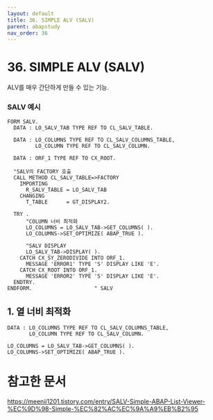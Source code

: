 ```yaml
---
layout: default
title: 36. SIMPLE ALV (SALV)
parent: abapstudy
nav_order: 36
---
```


# 36. SIMPLE ALV (SALV)

ALV를 매우 간단하게 만들 수 있는 기능.

### SALV 예시

```abap
FORM SALV.
  DATA : LO_SALV_TAB TYPE REF TO CL_SALV_TABLE.

  DATA : LO_COLUMNS TYPE REF TO CL_SALV_COLUMNS_TABLE,
         LO_COLUMN TYPE REF TO CL_SALV_COLUMN.

  DATA : ORF_1 TYPE REF TO CX_ROOT.
  
  "SALV의 FACTORY 호출
  CALL METHOD CL_SALV_TABLE=>FACTORY
    IMPORTING
      R_SALV_TABLE = LO_SALV_TAB
    CHANGING
      T_TABLE      = GT_DISPLAY2.

  TRY .
      "COLUMN 너비 최적화
      LO_COLUMNS = LO_SALV_TAB->GET_COLUMNS( ).
      LO_COLUMNS->SET_OPTIMIZE( ABAP_TRUE ).
      
      "SALV DISPLAY
      LO_SALV_TAB->DISPLAY( ).
    CATCH CX_SY_ZERODIVIDE INTO ORF_1.
      MESSAGE 'ERROR1' TYPE 'S' DISPLAY LIKE 'E'.
    CATCH CX_ROOT INTO ORF_1.
      MESSAGE 'ERROR2' TYPE 'S' DISPLAY LIKE 'E'.
  ENDTRY.
ENDFORM.                    " SALV
```

## 1. 열 너비 최적화

```abap
DATA : LO_COLUMNS TYPE REF TO CL_SALV_COLUMNS_TABLE,
       LO_COLUMN TYPE REF TO CL_SALV_COLUMN.

LO_COLUMNS = LO_SALV_TAB->GET_COLUMNS( ).
LO_COLUMNS->SET_OPTIMIZE( ABAP_TRUE ).
```

# 참고한 문서
https://meenii1201.tistory.com/entry/SALV-Simple-ABAP-List-Viewer-%EC%9D%98-Simple-%EC%82%AC%EC%9A%A9%EB%B2%95
